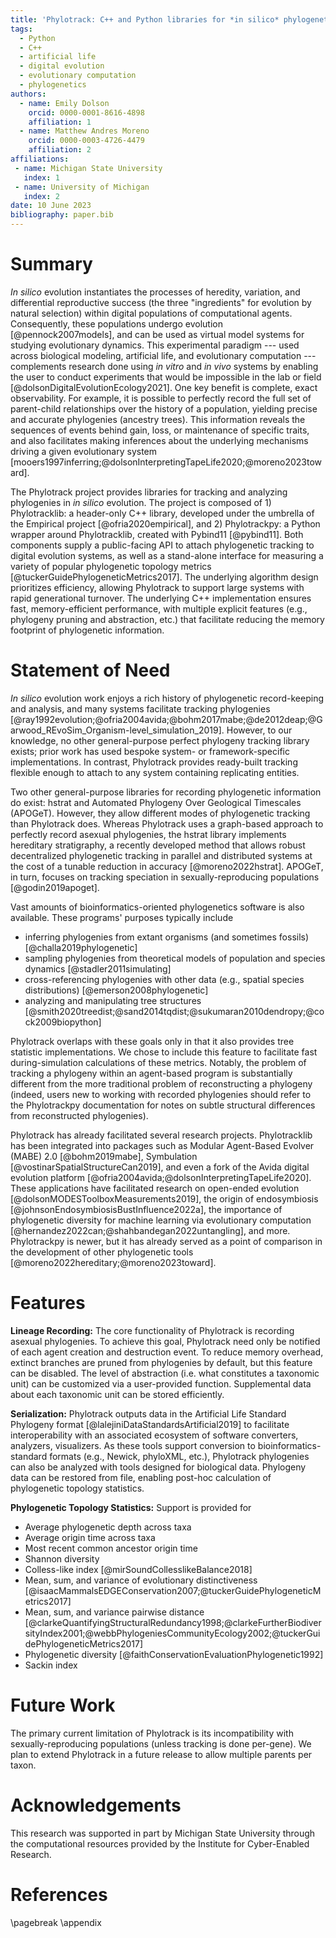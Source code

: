 ```yaml
---
title: 'Phylotrack: C++ and Python libraries for *in silico* phylogenetic tracking'
tags:
  - Python
  - C++
  - artificial life
  - digital evolution
  - evolutionary computation
  - phylogenetics
authors:
  - name: Emily Dolson
    orcid: 0000-0001-8616-4898
    affiliation: 1
  - name: Matthew Andres Moreno
    orcid: 0000-0003-4726-4479
    affiliation: 2
affiliations:
 - name: Michigan State University
   index: 1
 - name: University of Michigan
   index: 2
date: 10 June 2023
bibliography: paper.bib
---
```


# Summary

*In silico* evolution instantiates the processes of heredity, variation, and differential reproductive success (the three "ingredients" for evolution by natural selection) within digital populations of computational agents.
Consequently, these populations undergo evolution [@pennock2007models], and can be used as virtual model systems for studying evolutionary dynamics.
This experimental paradigm --- used across biological modeling, artificial life, and evolutionary computation --- complements research done using *in vitro* and *in vivo* systems by enabling the user to conduct experiments that would be impossible in the lab or field [@dolsonDigitalEvolutionEcology2021].
One key benefit is complete, exact observability.
For example, it is possible to perfectly record the full set of parent-child relationships over the history of a population, yielding precise and accurate phylogenies (ancestry trees).
This information reveals the sequences of events behind gain, loss, or maintenance of specific traits, and also facilitates making inferences about the underlying mechanisms driving a given evolutionary system [mooers1997inferring;@dolsonInterpretingTapeLife2020;@moreno2023toward].

The Phylotrack project provides libraries for tracking and analyzing phylogenies in *in silico* evolution.
The project is composed of 1) Phylotracklib: a header-only C++ library, developed under the umbrella of the Empirical project [@ofria2020empirical], and 2) Phylotrackpy: a Python wrapper around Phylotracklib, created with Pybind11 [@pybind11].
Both components supply a public-facing API to attach phylogenetic tracking to digital evolution systems, as well as a stand-alone interface for measuring a variety of popular phylogenetic topology metrics [@tuckerGuidePhylogeneticMetrics2017].
The underlying algorithm design prioritizes efficiency, allowing Phylotrack to support large systems with rapid generational turnover.
The underlying C++ implementation ensures fast, memory-efficient performance, with multiple explicit features (e.g., phylogeny pruning and abstraction, etc.) that facilitate reducing the memory footprint of phylogenetic information.

# Statement of Need

<!-- was going to say a rich history of sophisticated phylogenetic analyses... -->
*In silico* evolution work enjoys a rich history of phylogenetic record-keeping and analysis, and many systems facilitate tracking phylogenies [@ray1992evolution;@ofria2004avida;@bohm2017mabe;@de2012deap;@Garwood_REvoSim_Organism-level_simulation_2019].
However, to our knowledge, no other general-purpose perfect phylogeny tracking library exists; prior work has used bespoke system- or framework-specific implementations.
In contrast, Phylotrack provides ready-built tracking flexible enough to attach to any system containing replicating entities.

Two other general-purpose libraries for recording phylogenetic information do exist: hstrat and Automated Phylogeny Over Geological Timescales (APOGeT).
However, they allow different modes of phylogenetic tracking than Phylotrack does.
Whereas Phylotrack uses a graph-based approach to perfectly record asexual phylogenies, the hstrat library implements hereditary stratigraphy, a recently developed method that allows robust decentralized phylogenetic tracking in parallel and distributed systems at the cost of a tunable reduction in accuracy [@moreno2022hstrat].
APOGeT, in turn, focuses on tracking speciation in sexually-reproducing populations [@godin2019apoget].

Vast amounts of bioinformatics-oriented phylogenetics software is also available.
These programs' purposes typically include
- inferring phylogenies from extant organisms (and sometimes fossils) [@challa2019phylogenetic]
- sampling phylogenies from theoretical models of population and species dynamics [@stadler2011simulating]
- cross-referencing phylogenies with other data (e.g., spatial species distributions) [@emerson2008phylogenetic]
- analyzing and manipulating tree structures [@smith2020treedist;@sand2014tqdist;@sukumaran2010dendropy;@cock2009biopython]

Phylotrack overlaps with these goals only in that it also provides tree statistic implementations. We chose to include this feature to facilitate fast during-simulation calculations of these metrics.
Notably, the problem of tracking a phylogeny within an agent-based program is substantially different from the more traditional problem of reconstructing a phylogeny
(indeed, users new to working with recorded phylogenies should refer to the Phylotrackpy documentation for notes on subtle structural differences from reconstructed phylogenies).

Phylotrack has already facilitated several research projects.
Phylotracklib has been integrated into packages such as Modular Agent-Based Evolver (MABE) 2.0 [@bohm2019mabe], Symbulation [@vostinarSpatialStructureCan2019], and even a fork of the Avida digital evolution platform [@ofria2004avida;@dolsonInterpretingTapeLife2020].
These applications have facilitated research on open-ended evolution [@dolsonMODESToolboxMeasurements2019], the origin of endosymbiosis [@johnsonEndosymbiosisBustInfluence2022a], the importance of phylogenetic diversity for machine learning via evolutionary computation [@hernandez2022can;@shahbandegan2022untangling], and more.
Phylotrackpy is newer, but it has already served as a point of comparison in the development of other phylogenetic tools [@moreno2022hereditary;@moreno2023toward].

# Features

__Lineage Recording:__
The core functionality of Phylotrack is recording asexual phylogenies. To achieve this goal, Phylotrack need only be notified of each agent creation and destruction event.
To reduce memory overhead, extinct branches are pruned from phylogenies by default, but this feature can be disabled.
The level of abstraction (i.e. what constitutes a taxonomic unit) can be customized via a user-provided function.
Supplemental data about each taxonomic unit can be stored efficiently.

__Serialization:__
Phylotrack outputs data in the Artificial Life Standard Phylogeny format [@lalejiniDataStandardsArtificial2019] to facilitate interoperability with an associated ecosystem of software converters, analyzers, visualizers.
As these tools support conversion to bioinformatics-standard formats (e.g., Newick, phyloXML, etc.), Phylotrack phylogenies can also be analyzed with tools designed for biological data.
Phylogeny data can be restored from file, enabling post-hoc calculation of phylogenetic topology statistics.

__Phylogenetic Topology Statistics:__ Support is provided for
- Average phylogenetic depth across taxa
- Average origin time across taxa
- Most recent common ancestor origin time
- Shannon diversity
- Colless-like index [@mirSoundCollesslikeBalance2018]
- Mean, sum, and variance of evolutionary distinctiveness [@isaacMammalsEDGEConservation2007;@tuckerGuidePhylogeneticMetrics2017]
- Mean, sum, and variance pairwise distance [@clarkeQuantifyingStructuralRedundancy1998;@clarkeFurtherBiodiversityIndex2001;@webbPhylogeniesCommunityEcology2002;@tuckerGuidePhylogeneticMetrics2017]
- Phylogenetic diversity [@faithConservationEvaluationPhylogenetic1992]
- Sackin index

# Future Work

The primary current limitation of Phylotrack is its incompatibility with sexually-reproducing populations (unless tracking is done per-gene).
We plan to extend Phylotrack in a future release to allow multiple parents per taxon.

# Acknowledgements

This research was supported in part by Michigan State University through the computational resources provided by the Institute for Cyber-Enabled Research.

# References

<div id="refs"></div>

\pagebreak
\appendix

